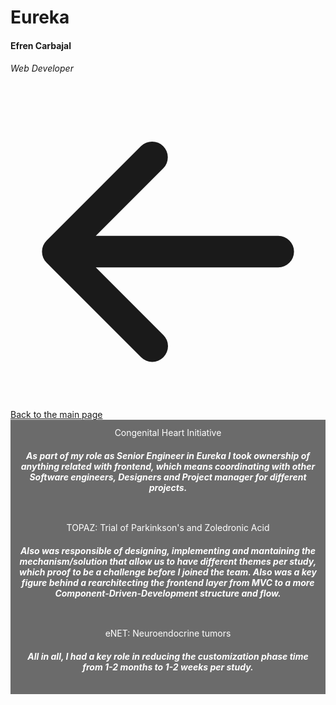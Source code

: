 <script setup>
  import { ref } from 'vue';
  const slide = ref('first');
</script>


<div class="mt-8 hide md:block">
  <div class="row">
    <div class="col-12">
      <h1 class="text-center m-0 p-0"> Eureka </h1>
      <h4 class="mb-0 pb-0 mt-4"> Efren Carbajal </h4>
      <h6 class="mt-4"> Web Developer </h6>
      <a class="flex items-center no-underline hover:underline text-inherit text-sm md:text-base underline my-5" href="/"><svg xmlns="http://www.w3.org/2000/svg" viewBox="0 0 20 20" fill="currentColor" aria-hidden="true" class="mr-3 h-5 w-5 text-primary"><path fill-rule="evenodd" d="M9.707 16.707a1 1 0 01-1.414 0l-6-6a1 1 0 010-1.414l6-6a1 1 0 011.414 1.414L5.414 9H17a1 1 0 110 2H5.414l4.293 4.293a1 1 0 010 1.414z" clip-rule="evenodd"></path></svg>Back to the main page</a>
    </div>
  </div>
  <div class="row mx-auto">
    <div class="col-12">
      <q-responsive :ratio="16/9" style="max-width: 100%;" class="box-shadow">
        <q-carousel
          arrows
          animated
          v-model="slide"
          height="400px"
        >
          <q-carousel-slide name="first" img-src="./chi3.png">
            <div class="absolute-bottom dark-custom-caption">
              <div class="text-h2 text-white">Congenital Heart Initiative</div>
              <h5 class="text-white">
                As part of my role as Senior Engineer in Eureka I took ownership of anything related with frontend, which means coordinating with other Software engineers, Designers and Project manager for different projects.
              </h5>
            </div>
          </q-carousel-slide>
          <q-carousel-slide name="second" img-src="./topaz.png">
            <div class="absolute-bottom dark-custom-caption">
              <div class="text-h2">TOPAZ: Trial of Parkinkson's and Zoledronic Acid</div>
              <h5 class="text-white">
               Also was responsible of designing, implementing and mantaining the mechanism/solution that allow us to have different themes per study, which proof to be a challenge before I joined the team. Also was a key figure behind a rearchitecting the frontend layer from MVC to a more Component-Driven-Development structure and flow. 
              </h5>
            </div>
          </q-carousel-slide>
          <q-carousel-slide name="third" img-src="./enet.png">
            <div class="absolute-bottom dark-custom-caption">
              <div class="text-h2">eNET: Neuroendocrine tumors</div>
              <h5 class="text-white">
                All in all, I had a key role in reducing the customization phase time from 1-2 months to 1-2 weeks per study.
              </h5>
            </div>
          </q-carousel-slide>
        </q-carousel>
      </q-responsive>
    </div>
  </div>
</div>

<style>
  .custom-caption {
    text-align: center;
    padding: 12px;
    color: #fff;
    background-color: #0000006d;
  }
  .dark-custom-caption {
    text-align: center;
    padding: 12px;
    color: #fff;
    background-color: #555d;
  }
  .q-icon {
    background: #0000006d;
    border-radius: 100%;
    transform: scale(1.5);
  }
 .box-shadow {
		box-shadow: 3px 3px 14px -1px rgba(0,0,0,0.53);
		-webkit-box-shadow: 3px 3px 14px -1px rgba(0,0,0,0.53);
		-moz-box-shadow: 3px 3px 14px -1px rgba(0,0,0,0.53);
 }
</style>
